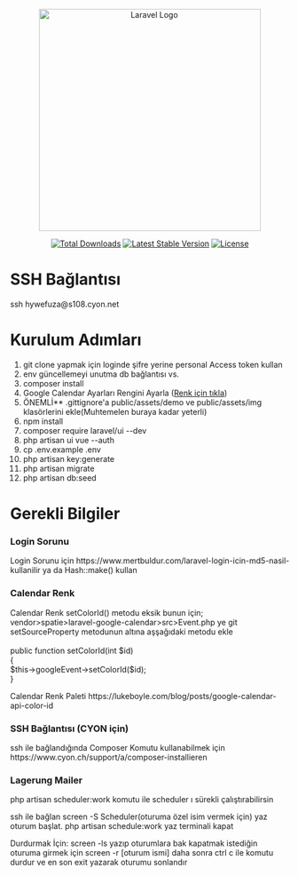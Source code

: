 <p align="center"><a href="https://laravel.com" target="_blank"><img src="https://raw.githubusercontent.com/laravel/art/master/logo-lockup/5%20SVG/2%20CMYK/1%20Full%20Color/laravel-logolockup-cmyk-red.svg" width="400" alt="Laravel Logo"></a></p>

<p align="center">
<a href="https://packagist.org/packages/laravel/framework"><img src="https://img.shields.io/packagist/dt/laravel/framework" alt="Total Downloads"></a>
<a href="https://packagist.org/packages/laravel/framework"><img src="https://img.shields.io/packagist/v/laravel/framework" alt="Latest Stable Version"></a>
<a href="https://packagist.org/packages/laravel/framework"><img src="https://img.shields.io/packagist/l/laravel/framework" alt="License"></a>
</p>


<h1>SSH Bağlantısı</h1>
ssh hywefuza@s108.cyon.net
<h1>Kurulum Adımları</h1>

<ol>
<li>git clone yapmak için loginde şifre yerine personal Access token kullan</li>
<li>env güncellemeyi unutma db bağlantısı vs.</li>
<li>composer install </li>
<li>Google Calendar Ayarları Rengini Ayarla (<a href="#renk-rehberi">Renk için tıkla</a>)</li>
<li>ÖNEMLİ** .gittignore'a public/assets/demo ve public/assets/img klasörlerini ekle(Muhtemelen buraya kadar yeterli)</li>
<li>npm install</li>
<li>composer require laravel/ui --dev</li>
<li>php artisan ui vue --auth</li>
<li>cp .env.example .env</li>
<li>php artisan key:generate</li>
<li>php artisan migrate</li>
<li>php artisan db:seed</li>
</ol>

<h1>Gerekli Bilgiler</h1>
<h3>Login Sorunu</h3>
<p>Login Sorunu için https://www.mertbuldur.com/laravel-login-icin-md5-nasil-kullanilir ya da Hash::make() kullan</p>

<h3 id="renk-rehberi">Calendar Renk</h3>
<p>Calendar Renk setColorId() metodu eksik bunun için;<br>
vendor>spatie>laravel-google-calendar>src>Event.php ye git <br>
setSourceProperty metodunun altına aşşağıdaki metodu ekle <br><br>
public function setColorId(int $id) <br>
    {<br>
        $this->googleEvent->setColorId($id); <br>
    }<br>
</p>
<p>Calendar Renk Paleti https://lukeboyle.com/blog/posts/google-calendar-api-color-id</p>

<h3>SSH Bağlantısı (CYON için)</h3>
<p>ssh ile bağlandığında Composer Komutu kullanabilmek için https://www.cyon.ch/support/a/composer-installieren</p>

<h3>Lagerung Mailer</h3>
<p>php artisan scheduler:work komutu ile scheduler ı sürekli çalıştırabilirsin</p>
<p>ssh ile bağlan screen -S Scheduler(oturuma özel isim vermek için) yaz oturum başlat. php artisan schedule:work yaz terminali kapat </p>
<p>Durdurmak İçin: screen -ls yazıp oturumlara bak kapatmak istediğin oturuma girmek için screen -r [oturum ismi] daha sonra ctrl c ile komutu durdur ve en son exit yazarak oturumu sonlandır</p>
